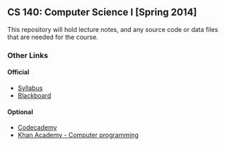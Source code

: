 ## CS 140: Computer Science I [Spring 2014]

This repository will hold lecture notes, and any source code or data
files that are needed for the course.

### Other Links

#### Official

* [Syllabus](https://docs.google.com/document/d/1afPDl-z0UrY178aPMbr7APbow1eforJhDZEDE3JpL8I/pub)
* [Blackboard](blackboard.olivetcollege.edu)

#### Optional

* [Codecademy](http://codecademy.com)
* [Khan Academy - Computer programming](https://www.khanacademy.org/cs)
